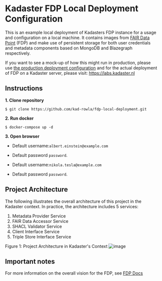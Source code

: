 # Kadaster FDP Local Deployment Configuration

This is an example local deployment of Kadasters FDP instance for a usage and configuration on a local machine. It contains images from [FAIR Data Point](https://fairdatapoint.readthedocs.io/) (FDP) and make use of persistent storage for both user credentials and metadata components based on MongoDB and Blazegraph respectively. 

If you want to see a mock-up of how this might run in production, please use [the production deployment configuration](https://github.comkad-rowla/fdp-production-deployment) and for the actual deployment of FDP on a Kadaster server, please visit: https://labs.kadaster.nl

## Instructions

**1. Clone repository**

```
$ git clone https://github.com/kad-rowla/fdp-local-deployment.git
```

**2. Run docker**

```
$ docker-compose up -d
```

**3. Open browser**

  - Default username:`albert.einstein@example.com`
  - Default password `password`.

  - Default username:`nikola.tesla@example.com`
  - Default password `password`.

## Project Architecture

The following illustrates the overall architecture of this project in the Kadaster context. In practice, the architecture includes 5 services:

1. Metadata Provider Service
2. FAIR Data Accessor Service
3. SHACL Validator Service
4. Client Interface Service
5. Triple Store Interface Service

Figure 1: Project Architecture in Kadaster's Context
![image](https://user-images.githubusercontent.com/74549995/114614386-b9c1fd80-9ca4-11eb-907a-a12ec5976138.png)

## Important notes

For more information on the overall vision for the FDP, see [FDP Docs](https://fairdatapoint.readthedocs.io/)
